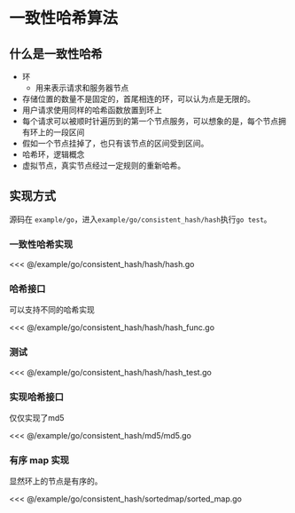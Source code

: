# 一致性哈希算法

## 什么是一致性哈希

- 环
  - 用来表示请求和服务器节点
- 存储位置的数量不是固定的，首尾相连的环，可以认为点是无限的。
- 用户请求使用同样的哈希函数放置到环上
- 每个请求可以被顺时针遍历到的第一个节点服务，可以想象的是，每个节点拥有环上的一段区间
- 假如一个节点挂掉了，也只有该节点的区间受到区间。
- 哈希环，逻辑概念
- 虚拟节点，真实节点经过一定规则的重新哈希。

## 实现方式

源码在 `example/go`，进入`example/go/consistent_hash/hash`执行`go test`。

### 一致性哈希实现

<<< @/example/go/consistent_hash/hash/hash.go

### 哈希接口

可以支持不同的哈希实现

<<< @/example/go/consistent_hash/hash/hash_func.go

### 测试


<<< @/example/go/consistent_hash/hash/hash_test.go

### 实现哈希接口

仅仅实现了md5

<<< @/example/go/consistent_hash/md5/md5.go

### 有序 map 实现

显然环上的节点是有序的。

<<< @/example/go/consistent_hash/sortedmap/sorted_map.go